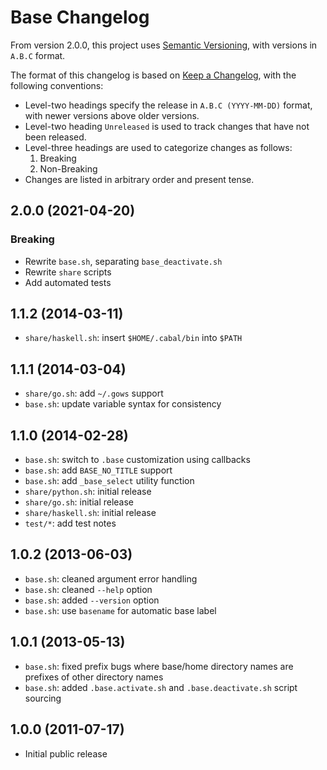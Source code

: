 # Base Changelog

From version 2.0.0, this project uses [Semantic Versioning][SemVer], with
versions in `A.B.C` format.

[SemVer]: <https://semver.org/>

The format of this changelog is based on [Keep a Changelog][KaC], with the
following conventions:

* Level-two headings specify the release in `A.B.C (YYYY-MM-DD)` format, with
  newer versions above older versions.
* Level-two heading `Unreleased` is used to track changes that have not been
  released.
* Level-three headings are used to categorize changes as follows:
    1. Breaking
    2. Non-Breaking
* Changes are listed in arbitrary order and present tense.

[KaC]: <https://keepachangelog.com/en/1.0.0/>

## 2.0.0 (2021-04-20)

### Breaking

* Rewrite `base.sh`, separating `base_deactivate.sh`
* Rewrite `share` scripts
* Add automated tests

## 1.1.2 (2014-03-11)

* `share/haskell.sh`: insert `$HOME/.cabal/bin` into `$PATH`

## 1.1.1 (2014-03-04)

* `share/go.sh`: add `~/.gows` support
* `base.sh`: update variable syntax for consistency

## 1.1.0 (2014-02-28)

* `base.sh`: switch to `.base` customization using callbacks
* `base.sh`: add `BASE_NO_TITLE` support
* `base.sh`: add `_base_select` utility function
* `share/python.sh`: initial release
* `share/go.sh`: initial release
* `share/haskell.sh`: initial release
* `test/*`: add test notes

## 1.0.2 (2013-06-03)

* `base.sh`: cleaned argument error handling
* `base.sh`: cleaned `--help` option
* `base.sh`: added `--version` option
* `base.sh`: use `basename` for automatic base label

## 1.0.1 (2013-05-13)

* `base.sh`: fixed prefix bugs where base/home directory names are prefixes of
  other directory names
* `base.sh`: added `.base.activate.sh` and `.base.deactivate.sh` script
  sourcing

## 1.0.0 (2011-07-17)

* Initial public release
